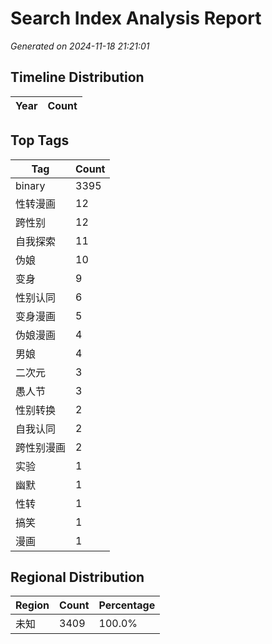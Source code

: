 # Search Index Analysis Report
*Generated on 2024-11-18 21:21:01*

## Timeline Distribution

| Year | Count |
|------|-------|

## Top Tags

| Tag | Count |
|-----|-------|
| binary | 3395 |
| 性转漫画 | 12 |
| 跨性别 | 12 |
| 自我探索 | 11 |
| 伪娘 | 10 |
| 变身 | 9 |
| 性别认同 | 6 |
| 变身漫画 | 5 |
| 伪娘漫画 | 4 |
| 男娘 | 4 |
| 二次元 | 3 |
| 愚人节 | 3 |
| 性别转换 | 2 |
| 自我认同 | 2 |
| 跨性别漫画 | 2 |
| 实验 | 1 |
| 幽默 | 1 |
| 性转 | 1 |
| 搞笑 | 1 |
| 漫画 | 1 |

## Regional Distribution

| Region | Count | Percentage |
|--------|-------|------------|
| 未知 | 3409 | 100.0% |